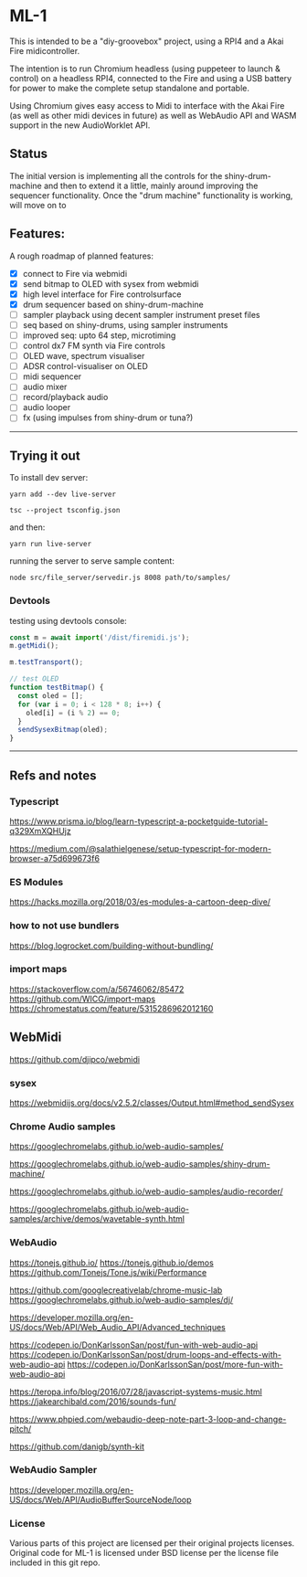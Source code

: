 # ML-1

This is intended to be a "diy-groovebox" project, using a RPI4 and a Akai Fire midicontroller.

The intention is to run Chromium headless (using puppeteer to launch & control) on a headless RPI4, connected to the Fire and using a USB battery for power to make the complete setup standalone and portable.

Using Chromium gives easy access to Midi to interface with the Akai Fire (as well as other midi devices in future) as well as WebAudio API and WASM support in the new AudioWorklet API.

## Status

The initial version is implementing all the controls for the shiny-drum-machine and then to extend it a little, mainly around improving the sequencer functionality. Once the "drum machine" functionality is working, will move on to 


## Features:

A rough roadmap of planned features:

- [x] connect to Fire via webmidi
- [x] send bitmap to OLED with sysex from webmidi
- [x] high level interface for Fire controlsurface
- [x] drum sequencer based on shiny-drum-machine
- [ ] sampler playback using decent sampler instrument preset files
- [ ] seq based on shiny-drums, using sampler instruments
- [ ] improved seq: upto 64 step, microtiming
- [ ] control dx7 FM synth via Fire controls
- [ ] OLED wave, spectrum visualiser
- [ ] ADSR control-visualiser on OLED
- [ ] midi sequencer
- [ ] audio mixer
- [ ] record/playback audio
- [ ] audio looper
- [ ] fx (using impulses from shiny-drum or tuna?)

---
## Trying it out


To install dev server:
```
yarn add --dev live-server
```

```
tsc --project tsconfig.json
```
and then:
```
yarn run live-server
```

running the server to serve sample content:
```
node src/file_server/servedir.js 8008 path/to/samples/
```


### Devtools

testing using devtools console:
``` javascript
const m = await import('/dist/firemidi.js');
m.getMidi();

m.testTransport();

// test OLED
function testBitmap() {
  const oled = [];
  for (var i = 0; i < 128 * 8; i++) {
    oled[i] = (i % 2) == 0;
  }
  sendSysexBitmap(oled);
}
```
---

## Refs and notes

### Typescript

https://www.prisma.io/blog/learn-typescript-a-pocketguide-tutorial-q329XmXQHUjz

https://medium.com/@salathielgenese/setup-typescript-for-modern-browser-a75d699673f6

### ES Modules

https://hacks.mozilla.org/2018/03/es-modules-a-cartoon-deep-dive/

### how to not use bundlers

https://blog.logrocket.com/building-without-bundling/

### import maps
https://stackoverflow.com/a/56746062/85472
https://github.com/WICG/import-maps
https://chromestatus.com/feature/5315286962012160

## WebMidi

https://github.com/djipco/webmidi

### sysex
https://webmidijs.org/docs/v2.5.2/classes/Output.html#method_sendSysex

### Chrome Audio samples

https://googlechromelabs.github.io/web-audio-samples/

https://googlechromelabs.github.io/web-audio-samples/shiny-drum-machine/

https://googlechromelabs.github.io/web-audio-samples/audio-recorder/

https://googlechromelabs.github.io/web-audio-samples/archive/demos/wavetable-synth.html

### WebAudio

https://tonejs.github.io/
https://tonejs.github.io/demos
https://github.com/Tonejs/Tone.js/wiki/Performance

https://github.com/googlecreativelab/chrome-music-lab
https://googlechromelabs.github.io/web-audio-samples/dj/

https://developer.mozilla.org/en-US/docs/Web/API/Web_Audio_API/Advanced_techniques

https://codepen.io/DonKarlssonSan/post/fun-with-web-audio-api
https://codepen.io/DonKarlssonSan/post/drum-loops-and-effects-with-web-audio-api
https://codepen.io/DonKarlssonSan/post/more-fun-with-web-audio-api

https://teropa.info/blog/2016/07/28/javascript-systems-music.html
https://jakearchibald.com/2016/sounds-fun/

https://www.phpied.com/webaudio-deep-note-part-3-loop-and-change-pitch/

https://github.com/danigb/synth-kit

### WebAudio Sampler

https://developer.mozilla.org/en-US/docs/Web/API/AudioBufferSourceNode/loop

### License

Various parts of this project are licensed per their original projects licenses. Original code for ML-1 is licensed under BSD license per the license file included in this git repo.